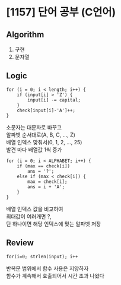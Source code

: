 # [1157] 단어 공부 (C언어)

## Algorithm
1. 구현  
2. 문자열

## Logic
```
for (i = 0; i < length; i++) {
    if (input[i] > 'Z') {
        input[i] -= capital;
    }
    check[input[i]-'A']++;
}
```
소문자는 대문자로 바꾸고  
알파벳 순서대로(A, B, C, ..., Z)  
배열 인덱스 맞춰서(0, 1, 2, ..., 25)  
발견 마다 배열값 1씩 증가  

```
for (i = 0; i < ALPHABET; i++) {
    if (max == check[i])
        ans = '?';
    else if (max < check[i]) {
        max = check[i];
        ans = i + 'A';
    }
}
```
배열 인덱스 값을 비교하여  
최대값이 여러개면 ?,  
단 하나이면 해당 인덱스에 맞는 알파벳 저장

## Review
```
for(i=0; strlen(input); i++
```
반복문 범위에서 함수 사용은 지양하자  
함수가 계속해서 호출되어서 시간 초과 나왔다

